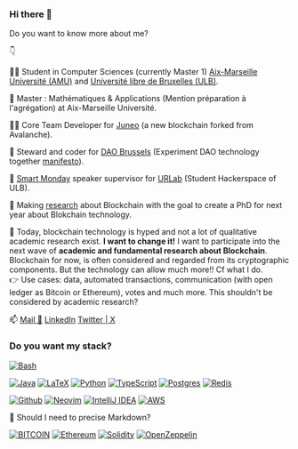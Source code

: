 ### Hi there 👋

Do you want to know more about me?

👇

🧑‍🎓 Student in Computer Sciences (currently Master 1) [Aix-Marseille Université (AMU)](https://www.univ-amu.fr/) and [Université libre de Bruxelles (ULB)](https://github.com/ulb).

📜 Master : Mathématiques & Applications (Mention préparation à l'agrégation) at Aix-Marseille Université. 

🧑‍💻 Core Team Developer for [Juneo](https://github.com/Juneo-io) (a new blockchain forked from Avalanche).

🤝 Steward and coder for [DAO Brussels](https://github.com/daobrussels) (Experiment DAO technology together [manifesto](https://dao.brussels/manifesto)).

🧠 [Smart Monday](urlab.be/events/talks) speaker supervisor for [URLab](https://github.com/UrLab) (Student Hackerspace of ULB).

🔭 Making [research](https://github.com/tsua0002/blockchain_research) about Blockchain with the goal to create a PhD for next year about Blokchain technology.

💭 Today, blockchain technology is hyped and not a lot of qualitative academic research exist. **I want to change it!** I want to participate into the next wave of **academic and fundamental research about Blockchain**. Blockchain for now, is often considered and regarded from its cryptographic components. But the technology can allow much more!! Cf what I do.    
👉 Use cases: data, automated transactions, communication (with open ledger as Bitcoin or Ethereum), votes and much more. This shouldn't be considered by academic research? 

📫 [Mail 📩](mailto:thom.suau@orange.fr?subject=Contact) [LinkedIn](https://www.linkedin.com/in/thomas-suau-92932889/) [Twitter | X](https://twitter.com/ThomasSuau)

### Do you want my stack?
[![Bash](https://github.com/odb/official-bash-logo/blob/master/assets/Logos/Icons/PNG/64x64.png)]()

[![Java](https://img.shields.io/badge/java-%23ED8B00.svg?style=for-the-badge&logo=openjdk&logoColor=white)]()
[![LaTeX](https://img.shields.io/badge/latex-%23008080.svg?style=for-the-badge&logo=latex&logoColor=white)]()
[![Python](https://img.shields.io/badge/python-3670A0?style=for-the-badge&logo=python&logoColor=ffdd54)]()
[![TypeScript](https://img.shields.io/badge/TypeScript-007ACC?style=for-the-badge&logo=typescript&logoColor=white)]()
[![Postgres](https://img.shields.io/badge/PostgreSQL-316192?style=for-the-badge&logo=postgresql&logoColor=white)]()
[![Redis](https://img.shields.io/badge/redis-%23DD0031.svg?&style=for-the-badge&logo=redis&logoColor=white)]()

[![Github](https://img.shields.io/badge/-GitHub-black?style=for-the-badge&logo=github&logoColor=white)]()
[![Neovim](https://img.shields.io/badge/NeoVim-%2357A143.svg?&style=for-the-badge&logo=neovim&logoColor=white)]()
[![IntelliJ IDEA](https://img.shields.io/badge/IntelliJIDEA-000000.svg?style=for-the-badge&logo=intellij-idea&logoColor=white)]()
[![AWS](https://img.shields.io/badge/AWS-%23FF9900.svg?style=for-the-badge&logo=amazon-aws&logoColor=white)]()

🤔 Should I need to precise Markdown?

[![BITCOIN](https://img.shields.io/badge/Bitcoin-7c7c7c?style=for-the-badge&logo=bitcoin&logoColor=ff9900)]()
[![Ethereum](https://img.shields.io/badge/Ethereum-716b94?style=for-the-badge&logo=Ethereum&logoColor=79e7e7)]()
[![Solidity](https://img.shields.io/badge/Solidity-c6bfc3.svg?style=for-the-badge&logo=solidity&logoColor=white)]()
[![OpenZeppelin](https://img.shields.io/badge/OpenZeppelin-4E5EE4?logo=OpenZeppelin&logoColor=fff&style=for-the-badge)]()
